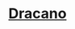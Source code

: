 # [Dracano](https://www.mousehuntgame.com/preferences.php?tab=mousehunt-improved-settings#mousehunt-improved-settings-location-hud)
